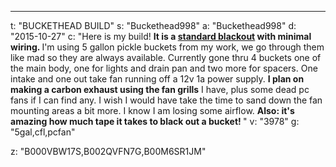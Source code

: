 ---
t: "BUCKETHEAD BUILD"
s: "Buckethead998"
a: "Buckethead998"
d: "2015-10-27"
c: "Here is my build! <strong>It is a <a href='http://www.reddit.com/r/SpaceBuckets/comments/1t590b/complete_build_guide_for_a_blackout_space_bucket/'>standard blackout</a> with minimal wiring. </strong>I'm using 5 gallon pickle buckets from my work, we go through them like mad so they are always available. Currently gone thru 4 buckets one of the main body, one for lights and drain pan and two more for spacers. One intake and one out take fan running off a 12v 1a power supply. <strong>I plan on making a carbon exhaust using the fan grills</strong> I have, plus some dead pc fans if I can find any. I wish I would have take the time to sand down the fan mounting areas a bit more. I know I am losing some airflow. <strong>Also: it's amazing how much tape it takes to black out a bucket!
</strong>"
v: "3978"
g: "5gal,cfl,pcfan"

z: "B000VBW17S,B002QVFN7G,B00M6SR1JM"
